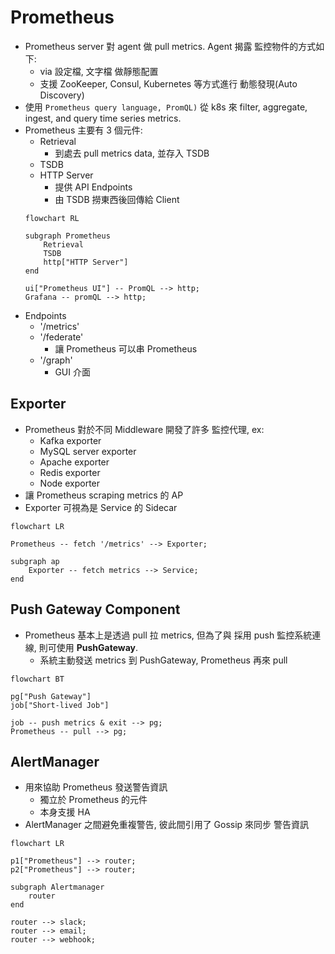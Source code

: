 
# Prometheus

- Prometheus server 對 agent 做 pull metrics. Agent 揭露 監控物件的方式如下:
    - via 設定檔, 文字檔 做靜態配置
    - 支援 ZooKeeper, Consul, Kubernetes 等方式進行 動態發現(Auto Discovery)
- 使用 `Prometheus query language, PromQL)` 從 k8s 來 filter, aggregate, ingest, and query time series metrics.
- Prometheus 主要有 3 個元件:
    - Retrieval
        - 到處去 pull metrics data, 並存入 TSDB
    - TSDB
    - HTTP Server
        - 提供 API Endpoints
        - 由 TSDB 撈東西後回傳給 Client
    ```mermaid
    flowchart RL

    subgraph Prometheus
        Retrieval
        TSDB
        http["HTTP Server"]
    end

    ui["Prometheus UI"] -- PromQL --> http;
    Grafana -- promQL --> http;
    ```
- Endpoints
    - '/metrics'
    - '/federate'
        - 讓 Prometheus 可以串 Prometheus
    - '/graph'
        - GUI 介面


## Exporter

- Prometheus 對於不同 Middleware 開發了許多 監控代理, ex:
    - Kafka exporter
    - MySQL server exporter
    - Apache exporter
    - Redis exporter
    - Node exporter
- 讓 Prometheus scraping metrics 的 AP
- Exporter 可視為是 Service 的 Sidecar

```mermaid
flowchart LR

Prometheus -- fetch '/metrics' --> Exporter;

subgraph ap
    Exporter -- fetch metrics --> Service;
end
```


## Push Gateway Component

- Prometheus 基本上是透過 pull 拉 metrics, 但為了與 採用 push 監控系統連線, 則可使用 **PushGateway**.
    - 系統主動發送 metrics 到 PushGateway, Prometheus 再來 pull

```mermaid
flowchart BT

pg["Push Gateway"]
job["Short-lived Job"]

job -- push metrics & exit --> pg;
Prometheus -- pull --> pg;
```


## AlertManager

- 用來協助 Prometheus 發送警告資訊
    - 獨立於 Prometheus 的元件
    - 本身支援 HA
- AlertManager 之間避免重複警告, 彼此間引用了 Gossip 來同步 警告資訊


```mermaid
flowchart LR

p1["Prometheus"] --> router;
p2["Prometheus"] --> router;

subgraph Alertmanager
    router
end

router --> slack;
router --> email;
router --> webhook;
```
